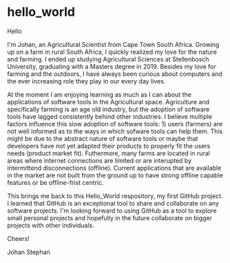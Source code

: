# hello_world

Hello

I'm Johan, an Agricultural Scientist from Cape Town South Africa. Growing up on a farm in rural South Africa, I quickly realized my love for the nature and farming. I ended up studying Agricultural Sciences at Stellenbosch University, graduating with a Masters degree in 2019. Besides my love for farming and the outdoors, I have always been curious about computers and the ever increasing role they play in our every day lives.

At the moment I am enjoying learning as much as I can about the applications of software tools in the Agricultural space. Agriculture and specifically farming is an age old industry, but the adoption of software tools have lagged consistently behind other industries. I believe multiple factors influence this slow adoption of software tools: 1) users (farmers) are not well informed as to the ways in which sofware tools can help them. This might be due to the abstract nature of software tools or maybe that developers have not yet adapted their products to properly fit the users needs (product market fit). Futhermore, many farms are located in rural areas where internet connections are limited or are interupted by intermittend disconnections (offline). Current applications that are available in the market are not built from the ground up to have strong offline capable features or be offline-frist centric.

This brings me back to this Hello_World respository, my first GitHub project. I learned that GitHub is an exceptional tool to share and collaborate on any software projects. I'm looking forward to using GitHub as a tool to explore small personal projects and hopefully in the future collaborate on bigger projects with other individuals.

Cheers!

Johan Stephan
